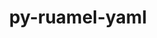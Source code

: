---
title: "py-ruamel-yaml"
layout: cache
categories: [package, develop-2024-02-04]
meta: {"versions": ["0.17.32"], "compilers": ["gcc@=11.4.0", "gcc@=9.4.0"], "oss": ["ubuntu20.04", "ubuntu22.04"], "platforms": ["linux"], "targets": ["neoverse_v1", "neoverse_v2", "ppc64le", "x86_64_v3"], "stacks": ["e4s", "e4s-neoverse-v2", "e4s-neoverse_v1", "e4s-power", "root"], "num_specs": 4, "num_specs_by_stack": {"e4s-neoverse_v1": 1, "root": 4, "e4s-power": 1, "e4s": 1, "e4s-neoverse-v2": 1}}
spec_details: [{"hash": "7iunqcmabvkr7sbthvbusrdfdhm7zfei", "compiler": "gcc@=11.4.0", "versions": ["0.17.32"], "os": "ubuntu20.04", "platform": "linux", "target": "neoverse_v1", "variants": ["build_system=python_pip"], "stacks": ["e4s-neoverse_v1", "root"], "size": "-", "tarball": "https://binaries.spack.io/releases/develop-2024-02-04/build_cache/linux-ubuntu20.04-neoverse_v1/gcc-11.4.0/py-ruamel-yaml-0.17.32/linux-ubuntu20.04-neoverse_v1-gcc-11.4.0-py-ruamel-yaml-0.17.32-7iunqcmabvkr7sbthvbusrdfdhm7zfei.spack"}, {"hash": "p6oaakgyww65ty4zmvsodybdt7pv3amo", "compiler": "gcc@=9.4.0", "versions": ["0.17.32"], "os": "ubuntu20.04", "platform": "linux", "target": "ppc64le", "variants": ["build_system=python_pip"], "stacks": ["e4s-power", "root"], "size": "-", "tarball": "https://binaries.spack.io/releases/develop-2024-02-04/build_cache/linux-ubuntu20.04-ppc64le/gcc-9.4.0/py-ruamel-yaml-0.17.32/linux-ubuntu20.04-ppc64le-gcc-9.4.0-py-ruamel-yaml-0.17.32-p6oaakgyww65ty4zmvsodybdt7pv3amo.spack"}, {"hash": "olrm2y6levpqicu63dn7qh4lo7b4p56a", "compiler": "gcc@=11.4.0", "versions": ["0.17.32"], "os": "ubuntu20.04", "platform": "linux", "target": "x86_64_v3", "variants": ["build_system=python_pip"], "stacks": ["e4s", "root"], "size": "-", "tarball": "https://binaries.spack.io/releases/develop-2024-02-04/build_cache/linux-ubuntu20.04-x86_64_v3/gcc-11.4.0/py-ruamel-yaml-0.17.32/linux-ubuntu20.04-x86_64_v3-gcc-11.4.0-py-ruamel-yaml-0.17.32-olrm2y6levpqicu63dn7qh4lo7b4p56a.spack"}, {"hash": "fpxjgsy46bj6lrsqfxpjcbcmtn5jrovk", "compiler": "gcc@=11.4.0", "versions": ["0.17.32"], "os": "ubuntu22.04", "platform": "linux", "target": "neoverse_v2", "variants": ["build_system=python_pip"], "stacks": ["e4s-neoverse-v2", "root"], "size": "-", "tarball": "https://binaries.spack.io/releases/develop-2024-02-04/build_cache/linux-ubuntu22.04-neoverse_v2/gcc-11.4.0/py-ruamel-yaml-0.17.32/linux-ubuntu22.04-neoverse_v2-gcc-11.4.0-py-ruamel-yaml-0.17.32-fpxjgsy46bj6lrsqfxpjcbcmtn5jrovk.spack"}]
---